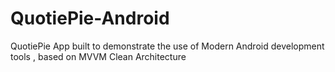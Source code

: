 # QuotiePie-Android
QuotiePie App built to demonstrate the use of Modern Android development tools , based on MVVM Clean Architecture
